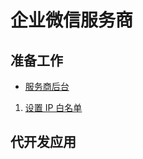 # 企业微信服务商

## 准备工作

* [服务商后台]()
1. [设置 IP 白名单](https://open.work.weixin.qq.com/wwopen/developer#/profile/basic)



## 代开发应用
